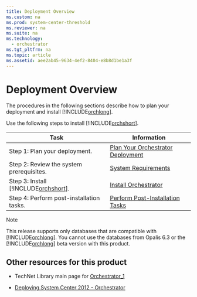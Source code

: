 ```yaml
---
title: Deployment Overview
ms.custom: na
ms.prod: system-center-threshold
ms.reviewer: na
ms.suite: na
ms.technology: 
  - orchestrator
ms.tgt_pltfrm: na
ms.topic: article
ms.assetid: aee2ab45-9634-4ef2-8404-e8b8d1be1a3f
---
```

# Deployment Overview
The procedures in the following sections describe how to plan your deployment and install [!INCLUDE[orchlong](../../orch/deploy/includes/orchlong_md.md)].  
  
Use the following steps to install [!INCLUDE[orchshort](../../om/manage/includes/orchshort_md.md)].  
  
|Task|Information|  
|--------|---------------|  
|Step 1: Plan your deployment.|[Plan Your Orchestrator Deployment](../../orch/deploy/Plan-Your-Orchestrator-Deployment.md)|  
|Step 2: Review the system prerequisites.|[System Requirements](assetId:///aabe0348-a207-46e4-87df-24aa993df984)|  
|Step 3: Install [!INCLUDE[orchshort](../../om/manage/includes/orchshort_md.md)].|[Install Orchestrator](../../orch/deploy/Install-Orchestrator.md)|  
|Step 4: Perform post\-installation tasks.|[Perform Post-Installation Tasks](../../orch/deploy/Perform-Post-Installation-Tasks.md)|  
  
> [!NOTE]  
> This release supports only databases that are compatible with [!INCLUDE[orchlong](../../orch/deploy/includes/orchlong_md.md)]. You cannot use the databases from Opalis 6.3 or the [!INCLUDE[orchlong](../../orch/deploy/includes/orchlong_md.md)] beta version with this product.  
  
## Other resources for this product  
  
-   TechNet Library main page for [Orchestrator_1](../Topic/Orchestrator_1.md)  
  
-   [Deploying System Center 2012 - Orchestrator](../../orch/deploy/Deploying-System-Center-2012---Orchestrator.md)  
  
